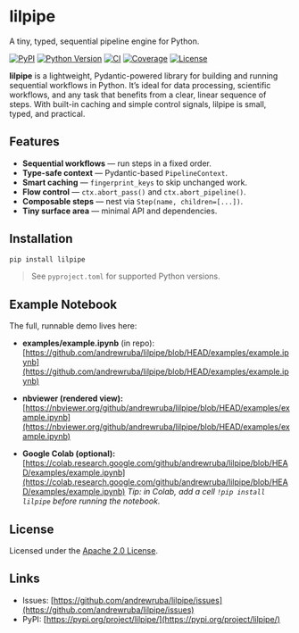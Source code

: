 # lilpipe

A tiny, typed, sequential pipeline engine for Python.

[![PyPI](https://img.shields.io/pypi/v/lilpipe.svg)](https://pypi.org/project/lilpipe/)
[![Python Version](https://img.shields.io/pypi/pyversions/lilpipe.svg)](https://pypi.org/project/lilpipe/)
[![CI](https://github.com/andrewruba/lilpipe/actions/workflows/ci.yaml/badge.svg)](https://github.com/andrewruba/lilpipe/actions)
[![Coverage](https://codecov.io/gh/andrewruba/lilpipe/branch/main/graph/badge.svg)](https://codecov.io/gh/andrewruba/lilpipe)
[![License](https://img.shields.io/badge/license-Apache%202.0-blue.svg)](https://github.com/your-username/lilpipe/blob/main/LICENSE)

**lilpipe** is a lightweight, Pydantic-powered library for building and running sequential workflows in Python. It’s ideal for data processing, scientific workflows, and any task that benefits from a clear, linear sequence of steps. With built-in caching and simple control signals, lilpipe is small, typed, and practical.

## Features

- **Sequential workflows** — run steps in a fixed order.
- **Type-safe context** — Pydantic-based `PipelineContext`.
- **Smart caching** — `fingerprint_keys` to skip unchanged work.
- **Flow control** — `ctx.abort_pass()` and `ctx.abort_pipeline()`.
- **Composable steps** — nest via `Step(name, children=[...])`.
- **Tiny surface area** — minimal API and dependencies.

## Installation

```bash
pip install lilpipe
````

> See `pyproject.toml` for supported Python versions.

## Example Notebook

The full, runnable demo lives here:

* **examples/example.ipynb** (in repo):
  [https://github.com/andrewruba/lilpipe/blob/HEAD/examples/example.ipynb](https://github.com/andrewruba/lilpipe/blob/HEAD/examples/example.ipynb)

* **nbviewer (rendered view):**
  [https://nbviewer.org/github/andrewruba/lilpipe/blob/HEAD/examples/example.ipynb](https://nbviewer.org/github/andrewruba/lilpipe/blob/HEAD/examples/example.ipynb)

* **Google Colab (optional):**
  [https://colab.research.google.com/github/andrewruba/lilpipe/blob/HEAD/examples/example.ipynb](https://colab.research.google.com/github/andrewruba/lilpipe/blob/HEAD/examples/example.ipynb)
  *Tip: in Colab, add a cell `!pip install lilpipe` before running the notebook.*

## License

Licensed under the [Apache 2.0 License](LICENSE).

## Links

* Issues: [https://github.com/andrewruba/lilpipe/issues](https://github.com/andrewruba/lilpipe/issues)
* PyPI: [https://pypi.org/project/lilpipe/](https://pypi.org/project/lilpipe/)
